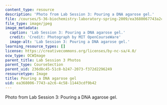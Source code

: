 ```yaml
---
content_type: resource
description: 'Photo from Lab Session 3: Pouring a DNA agarose gel.'
file: /courses/5-36-biochemistry-laboratory-spring-2009/ea3680067743a2c64c5811443cdf9b42_Lab3_1.jpg
file_type: image/jpeg
image_metadata:
  caption: 'Lab Session 3: Pouring a DNA agarose gel.'
  credit: 'Credit: Photograph by MIT OpenCourseWare'
  image-alt: 'Lab Session 3: Pouring a DNA agarose gel.'
learning_resource_types: []
license: https://creativecommons.org/licenses/by-nc-sa/4.0/
ocw_type: OCWImage
parent_title: Lab Session 3 Photos
parent_type: CourseSection
parent_uid: 236d8c45-51c8-b247-2073-f372d2296249
resourcetype: Image
title: Pouring a DNA agarose gel
uid: ea368006-7743-a2c6-4c58-11443cdf9b42
---
```

Photo from Lab Session 3: Pouring a DNA agarose gel.